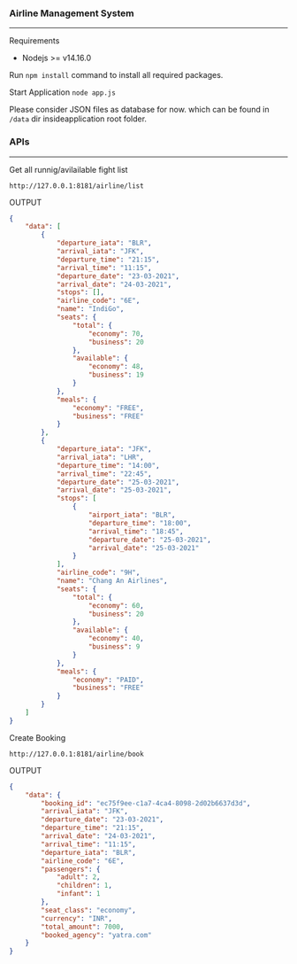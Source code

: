 ### Airline Management System
---

Requirements
 - Nodejs >= v14.16.0

Run `npm install` command to install all required packages.

Start Application `node app.js`

Please consider JSON files as database for now. which can be found in `/data` dir insideapplication root folder.


### APIs
---
Get all runnig/avilailable fight list

`http://127.0.0.1:8181/airline/list`

OUTPUT
```json
{
    "data": [
        {
            "departure_iata": "BLR",
            "arrival_iata": "JFK",
            "departure_time": "21:15",
            "arrival_time": "11:15",
            "departure_date": "23-03-2021",
            "arrival_date": "24-03-2021",
            "stops": [],
            "airline_code": "6E",
            "name": "IndiGo",
            "seats": {
                "total": {
                    "economy": 70,
                    "business": 20
                },
                "available": {
                    "economy": 48,
                    "business": 19
                }
            },
            "meals": {
                "economy": "FREE",
                "business": "FREE"
            }
        },
        {
            "departure_iata": "JFK",
            "arrival_iata": "LHR",
            "departure_time": "14:00",
            "arrival_time": "22:45",
            "departure_date": "25-03-2021",
            "arrival_date": "25-03-2021",
            "stops": [
                {
                    "airport_iata": "BLR",
                    "departure_time": "18:00",
                    "arrival_time": "18:45",
                    "departure_date": "25-03-2021",
                    "arrival_date": "25-03-2021"
                }
            ],
            "airline_code": "9H",
            "name": "Chang An Airlines",
            "seats": {
                "total": {
                    "economy": 60,
                    "business": 20
                },
                "available": {
                    "economy": 40,
                    "business": 9
                }
            },
            "meals": {
                "economy": "PAID",
                "business": "FREE"
            }
        }
    ]
}
```

Create Booking

`http://127.0.0.1:8181/airline/book`

OUTPUT

```json
{
    "data": {
        "booking_id": "ec75f9ee-c1a7-4ca4-8098-2d02b6637d3d",
        "arrival_iata": "JFK",
        "departure_date": "23-03-2021",
        "departure_time": "21:15",
        "arrival_date": "24-03-2021",
        "arrival_time": "11:15",
        "departure_iata": "BLR",
        "airline_code": "6E",
        "passengers": {
            "adult": 2,
            "children": 1,
            "infant": 1
        },
        "seat_class": "economy",
        "currency": "INR",
        "total_amount": 7000,
        "booked_agency": "yatra.com"
    }
}
```



